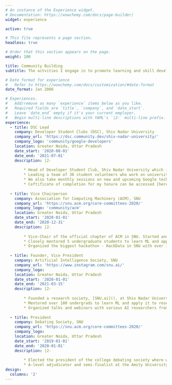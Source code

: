 ```yaml
---
# An instance of the Experience widget.
# Documentation: https://wowchemy.com/docs/page-builder/
widget: experience

active: true

# This file represents a page section.
headless: true

# Order that this section appears on the page.
weight: 100

title: Community Building
subtitle: The actvities I engage in to promote learning and skill development within my peers.

# Date format for experience
#   Refer to https://wowchemy.com/docs/customization/#date-format
date_format: Jan 2006

# Experiences.
#   Add/remove as many `experience` items below as you like.
#   Required fields are `title`, `company`, and `date_start`.
#   Leave `date_end` empty if it's your current employer.
#   Begin multi-line descriptions with YAML's `|2-` multi-line prefix.
experience:
  - title: DSC Lead
    company: Developer Student Clubs (DSC), Shiv Nadar University
    company_url: 'https://dsc.community.dev/shiv-nadar-university/'
    company_logo: 'community/google-developers'
    location: Greater Noida, Uttar Pradesh
    date_start: '2020-08-01'
    date_end: '2021-07-01'
    description: |2-
    
        * Head of Developer Student Club, Shiv Nadar University which is the official community of Google Developers on campus with over 350 community members. 
        * Leading a team of 30 student volunteers who work on university-wide projects  which have a deep impact on stakeholders on and around our campus. 
        * We also take monthly sessions on new and upcoming Google technologies like Google Cloud, Tensorflow, Firebase etc. The details about our work are available on our [social media pages](https://www.instagram.com/dsc.snu/)
        * Ceftificate of completion for my tenure can be accessed [here](https://dsc-certify.web.app/c/E1E65DC9AF53).
    
  - title: Vice Chairperson
    company: Association for Computing Machinery (ACM), SNU
    company_url: 'https://snu.acm.org/core-committees-2020/'
    company_logo: 'community/acm'
    location: Greater Noida, Uttar Pradesh
    date_start: '2020-01-01'
    date_end: '2020-12-31'
    description: |2-
    
        * Vice-Chair of the official chapter of ACM in SNU. Started and led a special interest group for Machine Learning under ACM, SNU Chapter to promote peer learning and targeted skill development among students. 
        * Closely mentored 5 undergraduate students to learn ML and apply it to research projects within their field of interest. Made unique curriculum, discussed project ideas and organized mentor sessions for each student in the group.
        * Organized the biggest hackathon - HackData in SNU with over 150 participants over a period of three days. 
  
  - title: Founder, Vice President
    company: Artificial Intelligence Society, SNU
    company_url: 'https://www.instagram.com/snu.ai/'
    company_logo: 
    location: Greater Noida, Uttar Pradesh
    date_start: '2020-01-01'
    date_end: '2021-03-15'
    description: |2-
    
        * Founded a research society, [SNU.ai](), at Shiv Nadar University to promote AI Research across different disciplines.
        * Mentored over 100 undergrads to learn ML and apply it to research projects within their field of interest.
        * Organized talks and webinars with various AI researchers from different parts of the world.
    
  - title: President
    company: Debating Society, SNU
    company_url: 'https://snu.acm.org/core-committees-2020/'
    company_logo:
    location: Greater Noida, Uttar Pradesh
    date_start: '2019-01-01'
    date_end: '2020-01-01'
    description: |2-
    
        * Elected the president of the college debating society where we debate in the Asian and British Parliamentary Style format. 
        * A-level adjudicator and semi-finalist at the Amity University Tournament.
design:
  columns: '2'
---
```

